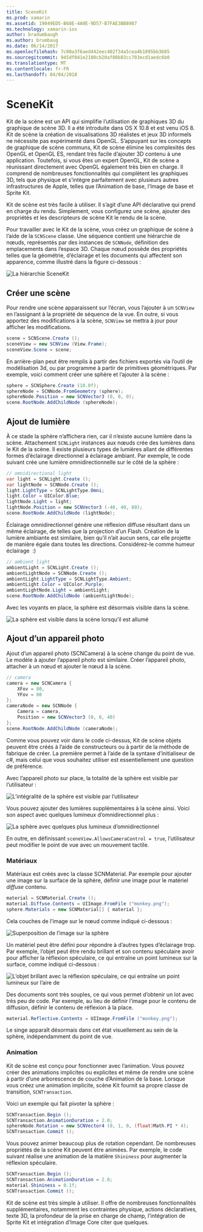 ```yaml
---
title: SceneKit
ms.prod: xamarin
ms.assetid: 19049ED5-B68E-4A0E-9D57-B7FAE3BB8987
ms.technology: xamarin-ios
author: bradumbaugh
ms.author: brumbaug
ms.date: 06/14/2017
ms.openlocfilehash: 7c00a3f6aed442eec402f34a5cea4b1895bb3685
ms.sourcegitcommit: 945df041e2180cb20af08b83cc703ecd1aedc6b0
ms.translationtype: MT
ms.contentlocale: fr-FR
ms.lasthandoff: 04/04/2018
---
```

# <a name="scenekit"></a>SceneKit

Kit de la scène est un API qui simplifie l’utilisation de graphiques 3D du graphique de scène 3D. Il a été introduite dans OS X 10.8 et est venu iOS 8. Kit de scène la création de visualisations 3D réalistes et jeux 3D informels ne nécessite pas expérimenté dans OpenGL. S’appuyant sur les concepts de graphique de scène communs, Kit de scène élimine les complexités des OpenGL et OpenGL ES, rendant très facile d’ajouter 3D contenu à une application. Toutefois, si vous êtes un expert OpenGL, Kit de scène a réunissant directement avec OpenGL également très bien en charge. Il comprend de nombreuses fonctionnalités qui complètent les graphiques 3D, tels que physique et s’intègre parfaitement avec plusieurs autres infrastructures de Apple, telles que l’Animation de base, l’Image de base et Sprite Kit.

Kit de scène est très facile à utiliser. Il s’agit d’une API déclarative qui prend en charge du rendu. Simplement, vous configurez une scène, ajouter des propriétés et les descripteurs de scène Kit le rendu de la scène.

Pour travailler avec le Kit de la scène, vous créez un graphique de scène à l’aide de la `SCNScene` classe. Une séquence contient une hiérarchie de nœuds, représentés par des instances de `SCNNode`, définition des emplacements dans l’espace 3D. Chaque nœud possède des propriétés telles que la géométrie, d’éclairage et les documents qui affectent son apparence, comme illustré dans la figure ci-dessous :

![](scenekit-images/image7.png "La hiérarchie SceneKit") 

## <a name="create-a-scene"></a>Créer une scène

Pour rendre une scène apparaissent sur l’écran, vous l’ajouter à un `SCNView` en l’assignant à la propriété de séquence de la vue. En outre, si vous apportez des modifications à la scène, `SCNView` se mettra à jour pour afficher les modifications.

```csharp
scene = SCNScene.Create ();
sceneView = new SCNView (View.Frame);
sceneView.Scene = scene;
```

En arrière-plan peut être remplis à partir des fichiers exportés via l’outil de modélisation 3d, ou par programme à partir de primitives géométriques. Par exemple, voici comment créer une sphère et l’ajouter à la scène :

```csharp
sphere = SCNSphere.Create (10.0f);
sphereNode = SCNNode.FromGeometry (sphere);
sphereNode.Position = new SCNVector3 (0, 0, 0);
scene.RootNode.AddChildNode (sphereNode);
```

## <a name="adding-light"></a>Ajout de lumière

À ce stade la sphère n’affichera rien, car il n’existe aucune lumière dans la scène. Attachement `SCNLight` instances aux nœuds crée des lumières dans le Kit de la scène. Il existe plusieurs types de lumières allant de différentes formes d’éclairage directionnel à éclairage ambiant. Par exemple, le code suivant crée une lumière omnidirectionnelle sur le côté de la sphère :

```csharp
// omnidirectional light
var light = SCNLight.Create ();
var lightNode = SCNNode.Create ();
light.LightType = SCNLightType.Omni;
light.Color = UIColor.Blue;
lightNode.Light = light;
lightNode.Position = new SCNVector3 (-40, 40, 60);
scene.RootNode.AddChildNode (lightNode);
```

Éclairage omnidirectionnel génère une réflexion diffuse résultant dans un même éclairage, de telles que la projection d’un Flash. Création de la lumière ambiante est similaire, bien qu’il n’ait aucun sens, car elle projette de manière égale dans toutes les directions. Considérez-le comme humeur éclairage  :)

```csharp
// ambient light
ambientLight = SCNLight.Create ();
ambientLightNode = SCNNode.Create ();
ambientLight.LightType = SCNLightType.Ambient;
ambientLight.Color = UIColor.Purple;
ambientLightNode.Light = ambientLight;
scene.RootNode.AddChildNode (ambientLightNode);
```

Avec les voyants en place, la sphère est désormais visible dans la scène.

![](scenekit-images/image8.png "La sphère est visible dans la scène lorsqu’il est allumé")
 
## <a name="adding-a-camera"></a>Ajout d’un appareil photo

Ajout d’un appareil photo (SCNCamera) à la scène change du point de vue. Le modèle à ajouter l’appareil photo est similaire. Créer l’appareil photo, attacher à un nœud et ajouter le nœud à la scène.

```csharp
// camera
camera = new SCNCamera {
    XFov = 80,
    YFov = 80
};
cameraNode = new SCNNode {
    Camera = camera,
    Position = new SCNVector3 (0, 0, 40)
};
scene.RootNode.AddChildNode (cameraNode);
```

Comme vous pouvez voir dans le code ci-dessus, Kit de scène objets peuvent être créés à l’aide de constructeurs ou à partir de la méthode de fabrique de créer. La première permet à l’aide de la syntaxe d’initialiseur de c#, mais celui que vous souhaitez utiliser est essentiellement une question de préférence.

Avec l’appareil photo sur place, la totalité de la sphère est visible par l’utilisateur :

![](scenekit-images/image9.png "L’intégralité de la sphère est visible par l’utilisateur")
 
Vous pouvez ajouter des lumières supplémentaires à la scène ainsi. Voici son aspect avec quelques lumineux d’omnidirectionnel plus :

![](scenekit-images/image10.png "La sphère avec quelques plus lumineux d’omnidirectionnel")
 
En outre, en définissant `sceneView.AllowsCameraControl = true`, l’utilisateur peut modifier le point de vue avec un mouvement tactile.

### <a name="materials"></a>Matériaux

Matériaux est créés avec la classe SCNMaterial. Par exemple pour ajouter une image sur la surface de la sphère, définir une image pour le matériel *diffuse* contenu.

```csharp
material = SCNMaterial.Create ();
material.Diffuse.Contents = UIImage.FromFile ("monkey.png");
sphere.Materials = new SCNMaterial[] { material };
```

Cela couches de l’image sur le nœud comme indiqué ci-dessous :

![](scenekit-images/image11.png "Superposition de l’image sur la sphère")
 
Un matériel peut être défini pour répondre à d’autres types d’éclairage trop. Par exemple, l’objet peut être rendu brillant et son contenu spéculaire avoir pour afficher la réflexion spéculaire, ce qui entraîne un point lumineux sur la surface, comme indiqué ci-dessous :

![](scenekit-images/image12.png "L’objet brillant avec la réflexion spéculaire, ce qui entraîne un point lumineux sur l’aire de")
 
Des documents sont très souples, ce qui vous permet d’obtenir un lot avec très peu de code. Par exemple, au lieu de définir l’image pour le contenu de diffusion, définir le contenu de réflexion à la place.

```csharp
material.Reflective.Contents = UIImage.FromFile ("monkey.png");
```

Le singe apparaît désormais dans cet état visuellement au sein de la sphère, indépendamment du point de vue.

### <a name="animation"></a>Animation

Kit de scène est conçu pour fonctionner avec l’animation. Vous pouvez créer des animations implicites ou explicites et même de rendre une scène à partir d’une arborescence de couche d’Animation de la base. Lorsque vous créez une animation implicite, scène Kit fournit sa propre classe de transition, `SCNTransaction`.

Voici un exemple qui fait pivoter la sphère :

```csharp
SCNTransaction.Begin ();
SCNTransaction.AnimationDuration = 2.0;
sphereNode.Rotation = new SCNVector4 (0, 1, 0, (float)Math.PI * 4);
SCNTransaction.Commit ();
```

Vous pouvez animer beaucoup plus de rotation cependant. De nombreuses propriétés de la scène Kit peuvent être animées. Par exemple, le code suivant réalise une animation de la matière `Shininess` pour augmenter la réflexion spéculaire.

```csharp
SCNTransaction.Begin ();
SCNTransaction.AnimationDuration = 2.0;
material.Shininess = 0.1f;
SCNTransaction.Commit ();
```

Kit de scène est très simple à utiliser. Il offre de nombreuses fonctionnalités supplémentaires, notamment les contraintes physique, actions déclaratives, texte 3D, la profondeur de la prise en charge de champ, l’intégration de Sprite Kit et intégration d’Image Core citer que quelques.